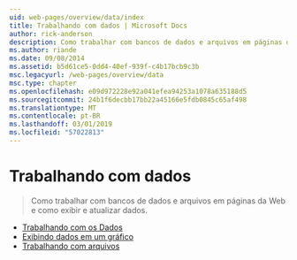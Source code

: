```yaml
---
uid: web-pages/overview/data/index
title: Trabalhando com dados | Microsoft Docs
author: rick-anderson
description: Como trabalhar com bancos de dados e arquivos em páginas da Web e como exibir e atualizar dados.
ms.author: riande
ms.date: 09/08/2014
ms.assetid: b5d61ce5-0dd4-40ef-939f-c4b17bcb9c3b
msc.legacyurl: /web-pages/overview/data
msc.type: chapter
ms.openlocfilehash: e09d972228e92a041efea94253a1078a635188d5
ms.sourcegitcommit: 24b1f6decbb17bb22a45166e5fdb0845c65af498
ms.translationtype: MT
ms.contentlocale: pt-BR
ms.lasthandoff: 03/01/2019
ms.locfileid: "57022813"
---
```

<a name="working-with-data"></a>Trabalhando com dados
====================
> Como trabalhar com bancos de dados e arquivos em páginas da Web e como exibir e atualizar dados.


- [Trabalhando com os Dados](5-working-with-data.md)
- [Exibindo dados em um gráfico](7-displaying-data-in-a-chart.md)
- [Trabalhando com arquivos](working-with-files.md)
